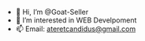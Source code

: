 - 👋 Hi, I’m @Goat-Seller
- 👀 I’m interested in WEB Develpoment
- 📫 Email: ateretcandidus@gmail.com

<!---
Goat-Seller/Goat-Seller is a ✨ special ✨ repository because its `README.md` (this file) appears on your GitHub profile.
You can click the Preview link to take a look at your changes.
--->
